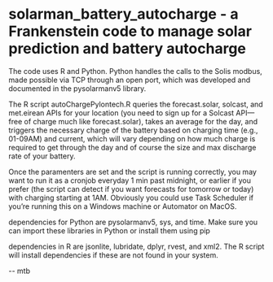 # solarman_battery_autocharge - a Frankenstein code to manage solar prediction and battery autocharge

The code uses R and Python. Python handles the calls to the Solis modbus, made possible via TCP through an open port, which was developed and documented in the pysolarmanv5 library. 

The R script autoChargePylontech.R queries the forecast.solar, solcast, and met.eirean APIs for your location (you need to sign up for a Solcast API—free of charge much like forecast.solar), takes an average for the day, and triggers the necessary charge of the battery based on charging time (e.g., 01-09AM) and current, which will vary depending on how much charge is required to get through the day and of course the size and max discharge rate of your battery. 

Once the paramenters are set and the script is running correctly, you may want to run it as a cronjob everyday 1 min past midnight, or earlier if you prefer (the script can detect if you want forecasts for tomorrow or today) with charging starting at 1AM. Obviously you could use Task Scheduler if you’re running this on a Windows machine or Automator on MacOS. 

dependencies for Python are pysolarmanv5, sys, and time. Make sure you can import these libraries in Python or install them using pip

dependencies in R are jsonlite, lubridate, dplyr, rvest, and xml2. The R script will install dependencies if these are not found in your system. 

-- mtb
